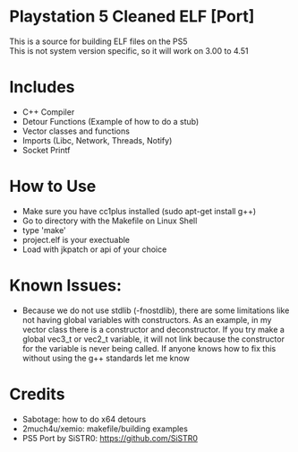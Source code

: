 # Playstation 5 Cleaned ELF [Port]
This is a source for building ELF files on the PS5<br>
This is not system version specific, so it will work on 3.00 to 4.51

# Includes
- C++ Compiler
- Detour Functions (Example of how to do a stub)
- Vector classes and functions
- Imports (Libc, Network, Threads, Notify)
- Socket Printf

# How to Use
- Make sure you have cc1plus installed (sudo apt-get install g++)
- Go to directory with the Makefile on Linux Shell
- type 'make'
- project.elf is your exectuable
- Load with jkpatch or api of your choice

# Known Issues:
- Because we do not use stdlib (-fnostdlib), there are some limitations like not having global variables with constructors. As an example, in my vector class there is a constructor and deconstructor. If you try make a global vec3_t or vec2_t variable, it will not link because the constructor for the variable is never being called. If anyone knows how to fix this without using the g++ standards let me know

# Credits
- Sabotage: how to do x64 detours
- 2much4u/xemio: makefile/building examples
- PS5 Port by SiSTR0: https://github.com/SiSTR0
